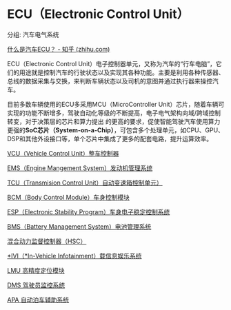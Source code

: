 # ECU（Electronic Control Unit）

分组: 汽车电气系统

[什么是汽车ECU？ - 知乎 (zhihu.com)](https://zhuanlan.zhihu.com/p/24217391)

ECU（Electronic Control Unit）电子控制器单元，又称为汽车的“行车电脑”，它们的用途就是控制汽车的行驶状态以及实现其各种功能。主要是利用各种传感器、总线的数据采集与交换，来判断车辆状态以及司机的意图并通过执行器来操控汽车。

目前多数车辆使用的ECU多采用MCU（MicroController Unit）芯片，随着车辆可实现的功能不断增多，驾驶自动化等级的不断提高，电子电气架构向域/跨域控制转变，对于决策层的芯片和算力提出
的更高的要求，促使智能驾驶汽车使用算力更强的**SoC芯片（System-on-a-Chip）**，可包含多个处理单元，如CPU、GPU、DSP和其他外设接口等，单个芯片中集成了更多的配套电路，提升运算效率。

[VCU（Vehicle Control Unit）整车控制器](VCU（Vehicle%20Control%20Unit）整车控制器.md)

[EMS（Engine Mangement System）发动机管理系统](EMS（Engine%20Mangement%20System）发动机管理系统.md)

[TCU（Transmision Control Unit）自动变速箱控制单元）](TCU（Transmision%20Control%20Unit）自动变速箱控制单元）.md)

[BCM（Body Control Module）车身控制模块](BCM（Body%20Control%20Module）车身控制模块.md)

[ESP（Electronic Stability Program）车身电子稳定控制系统](ESP（Electronic%20Stability%20Program）车身电子稳定控制系统.md)

[BMS（Battery Management System）电池管理系统](BMS（Battery%20Management%20System）电池管理系统.md)

[混合动力监督控制器（HSC）](混合动力监督控制器（HSC）.md)

[*IVI（*In-Vehicle Infotainment）载信息娱乐系统](IVI（In-Vehicle%20Infotainment）载信息娱乐系统.md)

[LMU 高精度定位模块](LMU%20高精度定位模块.md)

[DMS 驾驶员监控系统](DMS%20驾驶员监控系统.md)

[APA 自动泊车辅助系统](APA%20自动泊车辅助系统.md)
